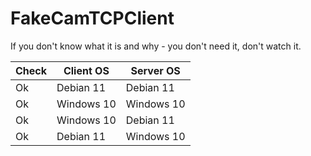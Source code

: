 # FakeCamTCPClient
If you don't know what it is and why - you don't need it, don't watch it.

| Check | Client OS | Server OS |
| ------------- | ------------- | ------------- |
| Ok | Debian 11 | Debian 11 |
| Ok | Windows 10 | Windows 10 |
| Ok | Windows 10 | Debian 11 |
| Ok | Debian 11 | Windows 10 |

